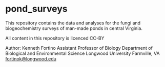 # pond_surveys

This repository contains the data and analyses for the fungi and biogeochemistry surveys of man-made ponds in central Virginia.  

All content in this repository is licenced CC-BY

Author: Kenneth Fortino Assistant Professor of Biology Department of Biological and Environmental Science Longwood University Farmville, VA fortinok@longwood.edu
